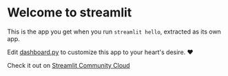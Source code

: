 # Welcome to streamlit

This is the app you get when you run `streamlit hello`, extracted as its own app.

Edit [dashboard.py](./dashboard.py) to customize this app to your heart's desire. ❤️

Check it out on [Streamlit Community Cloud](https://st-hello-app.streamlit.app/)
